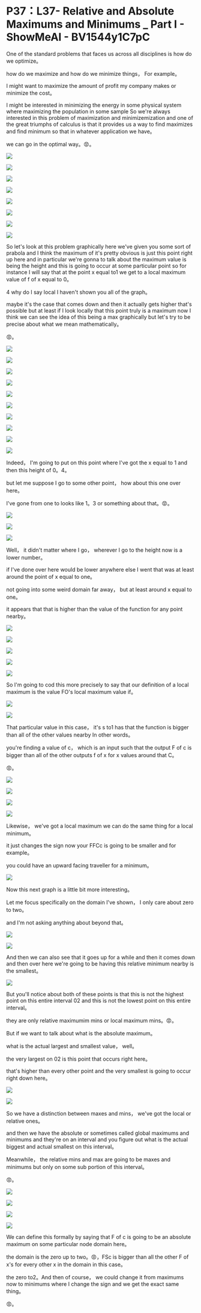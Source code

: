 # P37：L37- Relative and Absolute Maximums and Minimums _ Part I - ShowMeAI - BV1544y1C7pC

One of the standard problems that faces us across all disciplines is how do we optimize。

 how do we maximize and how do we minimize things， For example。

 I might want to maximize the amount of profit my company makes or minimize the cost。

 I might be interested in minimizing the energy in some physical system where maximizing the population in some sample So we're always interested in this problem of maximization and minimizemization and one of the great triumphs of calculus is that it provides us a way to find maximizes and find minimum so that in whatever application we have。

 we can go in the optimal way。😡。

![](img/804d6e6df1a6af27a4b2edb3b0e09e7b_1.png)

![](img/804d6e6df1a6af27a4b2edb3b0e09e7b_2.png)

![](img/804d6e6df1a6af27a4b2edb3b0e09e7b_3.png)

![](img/804d6e6df1a6af27a4b2edb3b0e09e7b_4.png)

![](img/804d6e6df1a6af27a4b2edb3b0e09e7b_5.png)

![](img/804d6e6df1a6af27a4b2edb3b0e09e7b_6.png)

![](img/804d6e6df1a6af27a4b2edb3b0e09e7b_7.png)

![](img/804d6e6df1a6af27a4b2edb3b0e09e7b_8.png)

So let's look at this problem graphically here we've given you some sort of prabola and I think the maximum of it's pretty obvious is just this point right up here and in particular we're gonna to talk about the maximum value is being the height and this is going to occur at some particular point so for instance I will say that at the point x equal to1 we get to a local maximum value of f of x equal to 0。

4 why do I say local I haven't shown you all of the graph。

 maybe it's the case that comes down and then it actually gets higher that's possible but at least if I look locally that this point truly is a maximum now I think we can see the idea of this being a max graphically but let's try to be precise about what we mean mathematically。

😡。

![](img/804d6e6df1a6af27a4b2edb3b0e09e7b_10.png)

![](img/804d6e6df1a6af27a4b2edb3b0e09e7b_11.png)

![](img/804d6e6df1a6af27a4b2edb3b0e09e7b_12.png)

![](img/804d6e6df1a6af27a4b2edb3b0e09e7b_13.png)

![](img/804d6e6df1a6af27a4b2edb3b0e09e7b_14.png)

![](img/804d6e6df1a6af27a4b2edb3b0e09e7b_15.png)

![](img/804d6e6df1a6af27a4b2edb3b0e09e7b_16.png)

![](img/804d6e6df1a6af27a4b2edb3b0e09e7b_17.png)

![](img/804d6e6df1a6af27a4b2edb3b0e09e7b_18.png)

![](img/804d6e6df1a6af27a4b2edb3b0e09e7b_19.png)

Indeed， I'm going to put on this point where I've got the x equal to 1 and then this height of 0。4。

 but let me suppose I go to some other point， how about this one over here。

 I've gone from one to looks like 1。3 or something about that。😡。



![](img/804d6e6df1a6af27a4b2edb3b0e09e7b_21.png)

![](img/804d6e6df1a6af27a4b2edb3b0e09e7b_22.png)

![](img/804d6e6df1a6af27a4b2edb3b0e09e7b_23.png)

Well， it didn't matter where I go， wherever I go to the height now is a lower number。

 if I've done over here would be lower anywhere else I went that was at least around the point of x equal to one。

 not going into some weird domain far away， but at least around x equal to one。

 it appears that that is higher than the value of the function for any point nearby。



![](img/804d6e6df1a6af27a4b2edb3b0e09e7b_25.png)

![](img/804d6e6df1a6af27a4b2edb3b0e09e7b_26.png)

![](img/804d6e6df1a6af27a4b2edb3b0e09e7b_27.png)

![](img/804d6e6df1a6af27a4b2edb3b0e09e7b_28.png)

![](img/804d6e6df1a6af27a4b2edb3b0e09e7b_29.png)

So I'm going to cod this more precisely to say that our definition of a local maximum is the value FO's local maximum value if。



![](img/804d6e6df1a6af27a4b2edb3b0e09e7b_31.png)

![](img/804d6e6df1a6af27a4b2edb3b0e09e7b_32.png)

That particular value in this case， it's s to1 has that the function is bigger than all of the other values nearby In other words。

 you're finding a value of c， which is an input such that the output F of c is bigger than all of the other outputs f of x for x values around that C。

😡。

![](img/804d6e6df1a6af27a4b2edb3b0e09e7b_34.png)

![](img/804d6e6df1a6af27a4b2edb3b0e09e7b_35.png)

![](img/804d6e6df1a6af27a4b2edb3b0e09e7b_36.png)

![](img/804d6e6df1a6af27a4b2edb3b0e09e7b_37.png)

Likewise， we've got a local maximum we can do the same thing for a local minimum。

 it just changes the sign now your FFCc is going to be smaller and for example。

 you could have an upward facing traveller for a minimum。



![](img/804d6e6df1a6af27a4b2edb3b0e09e7b_39.png)

Now this next graph is a little bit more interesting。

Let me focus specifically on the domain I've shown， I only care about zero to two。

 and I'm not asking anything about beyond that。

![](img/804d6e6df1a6af27a4b2edb3b0e09e7b_41.png)

![](img/804d6e6df1a6af27a4b2edb3b0e09e7b_42.png)

And then we can also see that it goes up for a while and then it comes down and then over here we're going to be having this relative minimum nearby is the smallest。



![](img/804d6e6df1a6af27a4b2edb3b0e09e7b_44.png)

But you'll notice about both of these points is that this is not the highest point on this entire interval 02 and this is not the lowest point on this entire interval。

 they are only relative maximumim mins or local maximum mins。😡。

But if we want to talk about what is the absolute maximum。

 what is the actual largest and smallest value， well。

 the very largest on 02 is this point that occurs right here。

 that's higher than every other point and the very smallest is going to occur right down here。



![](img/804d6e6df1a6af27a4b2edb3b0e09e7b_46.png)

![](img/804d6e6df1a6af27a4b2edb3b0e09e7b_47.png)

So we have a distinction between maxes and mins， we've got the local or relative ones。

 and then we have the absolute or sometimes called global maximums and minimums and they're on an interval and you figure out what is the actual biggest and actual smallest on this interval。

 Meanwhile， the relative mins and max are going to be maxes and minimums but only on some sub portion of this interval。

😡。

![](img/804d6e6df1a6af27a4b2edb3b0e09e7b_49.png)

![](img/804d6e6df1a6af27a4b2edb3b0e09e7b_50.png)

![](img/804d6e6df1a6af27a4b2edb3b0e09e7b_51.png)

![](img/804d6e6df1a6af27a4b2edb3b0e09e7b_52.png)

We can define this formally by saying that F of c is going to be an absolute maximum on some particular node domain here。

 the domain is the zero up to two。😡，FSc is bigger than all the other F of x's for every other x in the domain in this case。

 the zero to2。And then of course， we could change it from maximums now to minimums where I change the sign and we get the exact same thing。

😡。